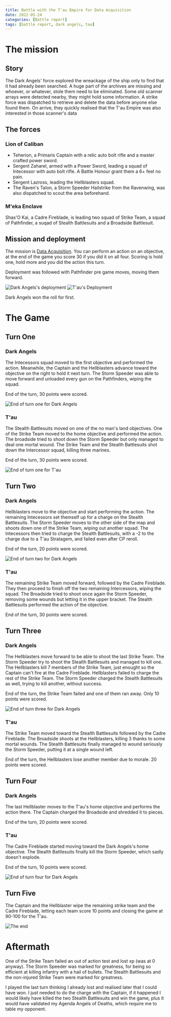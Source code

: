 ```yaml
---
title: Battle with the T'au Empire for Data Acquisition
date: 2022-05-24
categories: [Battle report]
tags: [battle report, dark angels, tau]
---
```


# The mission

## Story

The Dark Angels' force explored the wreackage of the ship only to find that it had already been searched. A huge part of the archives are missing and whoever, or whatever, stole them need to be eliminated.
Some old scanner arrays were detected nearby, they might hold some information. A strike force was dispatched to retrieve and delete the data before anyone else found them.
On arrive, they quickly realised that the T'au Empire was also interested in those scanner's data

## The forces

### Lion of Caliban

- Teherion, a Primaris Captain with a relic auto bolt rifle and a master crafted power sword.
- Sergent Zaharel, armed with a Power Sword, leading a squad of Intecessor with auto bolt rifle. A Battle Honour grant them a 6+ feel no pain.
- Sergent Lazross, leading the Hellblasters squad.
- The Raven's Talon, a Storm Speeder Hailstrike from the Ravenwing, was also dispatched to scout the area beforehand.

### M'eka Enclave

Shas'O Kai, a Cadre Fireblade, is leading two squad of Strike Team, a squad of Pathfinder, a suqad of Stealth Battlesuits and a Broadside Battlesuit.

## Mission and deployment

The mission is [Data Acquisition](https://wahapedia.ru/wh40k9ed/the-rules/beyond-the-veil/#Data-Acquisition). You can perform an action on an objective, at the end of the game you score 30 if you did it on all four.
Scoring is hold one, hold more and you did the action this turn.

Deployment was followed with Pathfinder pre game moves, moving them forward.

![Dark Angels's deployment](/assets/img/battle-reports/21-05-2022/deployment-da.jpg)
![T'au's Deployment](/assets/img/battle-reports/21-05-2022/deployment-tau.jpg)

Dark Angels won the roll for first.

# The Game

## Turn One

### Dark Angels

The Intecessors squad moved to the first objective and performed the action. Meanwhile, the Captain and the Hellblasters advance toward the objective on the right to hold it next turn. The Storm Speeder was able to move forward and unloaded every gun
on the Pathfinders, wiping the squad.

End of the turn, 30 points were scored.

![End of turn one for Dark Angels](/assets/img/battle-reports/21-05-2022/turn-1-da.jpg)

### T'au

The Stealth Battlesuits moved on one of the no man's land objectives. One of the Strike Team moved to the home objective and performed the action. The broadside tried to shoot down the Storm Speeder but only managed to deal one mortal wound.
The Strike Team and the Stealth Battlesuits shot down the Intercessor squad, killing three marines.
 
End of the turn, 30 points were scored.

![End of turn one for T'au](/assets/img/battle-reports/21-05-2022/turn-1-tau.jpg)

## Turn Two

### Dark Angels

Hellblasters move to the objective and start performing the action. The remaining Intecessors set themself up for a charge on the Stealth Battlesuits. The Storm Speeder moves to the other side of the map and shoots down one of the Strike Team, wiping out another squad.
The Intecessors then tried to charge the Stealth Battlesuits, with a -2 to the charge due to a T'au Stratagem, and failed even after CP reroll.

End of the turn, 20 points were scored.

![End of turn two for Dark Angels](/assets/img/battle-reports/21-05-2022/turn-2-da.jpg)

### T'au

The remaining Strike Team moved forward, followed by the Cadre Fireblade. They then proceed to finish off the two remaining Intercessors, wiping the squad. The Broadside tried to shoot once again the Storm Speeder, removing some wounds but letting it in the upper bracket.
The Stealth Battlesuits performed the action of the objective.

End of the turn, 30 points were scored.

## Turn Three

### Dark Angels

The Hellblasters move forward to be able to shoot the last Strike Team. The Storm Speeder try to shoot the Stealth Battlesuits and managed to kill one. The Hellblasters kill 7 members of the Strike Team, just enought so the Captain can't fire at the Cadre Fireblade.
Hellblasters failed to charge the rest of the Strike Team. The Storm Speeder charged the Stealth Battlesuits as well, trying to kill another, without success.

End of the turn, the Strike Team failed and one of them ran away. Only 10 points were scored.

![End of turn three for Dark Angels](/assets/img/battle-reports/21-05-2022/turn-3-da.jpg)

### T'au

The Strike Team moved toward the Stealth Battlesuits followed by the Cadre Fireblade. The Broadside shoots at the Hellblasters, killing 3 thanks to some mortal wounds. The Stealth Battlesuits finally managed to wound seriously the Storm Speeder,
putting it at a single wound left.

End of the turn, the Hellblasters lose another member due to morale. 20 points were scored.

## Turn Four

### Dark Angels

The last Hellblaster moves to the T'au's home objective and performs the action there. The Captain charged the Broadside and shredded it to pieces.

End of the turn, 20 points were scored.

### T'au

The Cadre Fireblade started moving toward the Dark Angels's home objective. The Stealth Battlesuits finally kill the Storm Speeder, which sadly doesn't explode.

End of the turn, 10 points were scored.

![End of turn four for Dark Angels](/assets/img/battle-reports/21-05-2022/turn-4-tau.jpg)


## Turn Five

The Captain and the Hellblaster wipe the remaining strike team and the Cadre Fireblade, letting each team score 10 points and closing the game at 90-100 for the T'au.

![The end](/assets/img/battle-reports/21-05-2022/turn-5.jpg)

# Aftermath

One of the Strike Team failed an out of action test and lost xp (was at 0 anyway). The Storm Speeder was marked for greatness, for being so efficient at killing infantry with a hail of bullets. The Stealth Battlesuits and the non-injured Strike Team were marked for greatness.

I played the last turn thinking I already lost and realised later that I could have won.
I just needed to do the charge with the Captain, if it happened I would likely have killed the two Stealth Battlesuits and win the game, plus it would have validated my Agenda Angels of Deaths, which require me to table my opponent.
